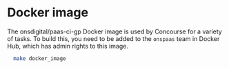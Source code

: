 # Docker image

The onsdigital/paas-ci-gp Docker image is used by Concourse for a variety of tasks.
To build this, you need to be added to the `onspaas` team in Docker Hub, which has
admin rights to this image.

```sh
  make docker_image
```